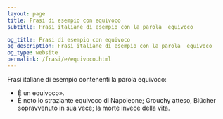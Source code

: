 ```yaml
---
layout: page
title: Frasi di esempio con equivoco 
subtitle: Frasi italiane di esempio con la parola  equivoco

og_title: Frasi di esempio con equivoco 
og_description: Frasi italiane di esempio con la parola  equivoco
og_type: website
permalink: /frasi/e/equivoco.html
---
```


Frasi italiane di esempio contenenti la parola equivoco:


- È un equivoco».
- È noto lo straziante equivoco di Napoleone; Grouchy atteso, Blücher sopravvenuto in sua vece; la morte invece della vita.
